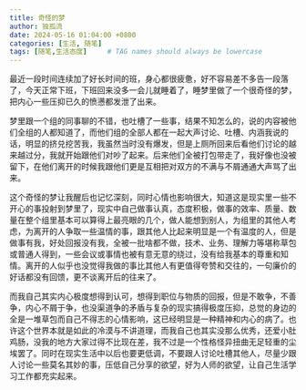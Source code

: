 ```yaml
---
title: 奇怪的梦
author: 独孤流
date: 2024-05-16 01:04:00 +0800
categories: [生活, 随笔]
tags: [随笔,生活态度]     # TAG names should always be lowercase
---
```


最近一段时间连续加了好长时间的班，身心都很疲惫，好不容易差不多告一段落了，今天正常下班，下班回来没多一会儿就睡着了，睡梦里做了一个很奇怪的梦，把内心一些压抑已久的愤懑都发泄了出来。

梦里跟一个组的同事聊的不错，也吐槽了一些事，结果不知怎么的，说的内容被他们全组的人都知道了，而他们组的全部人都在一起大声讨论、吐槽、内涵我说的话，明显的挤兑挖苦我，我虽然当时没有爆发，但是上厕所回来后看他们讨论的越来越过分，我就开始跟他们对吵了起来。后来他们全被打包带走了，我好像也没被留下，在他们离开的时候我跟他们更是互相把对双方的不满与不屑通通大声骂了出来。

这个奇怪的梦让我醒后也记忆深刻，同时心情也影响很大，知道这是现实里一些不开心的事投射到梦里了，现实中自己做事认真，态度积极，做事的效率、质量、数量在整个组里基本可以算得上最亮眼的几个，做人能想到别人，为组里的其他人考虑，为离开的人争取一些温情的事，跟其他人比起来明显是一个有温度的人，但是做事有我，好处回报没有我，全被一批啥都不做，技术、业务、理解力等堪称草包或普通人得到，一些会议或事情也被有意无意的绕过，没有给我基本的尊重和知情。离开的人似乎也没觉得我做的事比其他人有更值得夸赞和交往的，一句廉价的好话都没有回馈，更不谈离开后的往来了。

而我自己其实内心极度想得到认可，想得到职位与物质的回报，但是不敢争，不善争，内心不屑于争，也没渠道争的矛盾与复杂的现实搞得极度压抑，总觉的身边的全是一堆草包而自己不得志的心情影响，这已经明显是一种精神和内心的病了。也许这个世界本就是如此的冷漠与不讲道理，而我自己也其实没那么优秀，还爱小肚鸡肠，没我的地方大家过得不比现在差，我不过是一个性格怪异扭曲无足轻重的尘埃罢了。同时在现实生活中以后也要更低调，不要跟人讨论吐槽其他人，尽量少跟人讨论一些莫名其妙的事，压低自己分享的欲望，好为人师的欲望，让自己生活学习工作都充实起来。